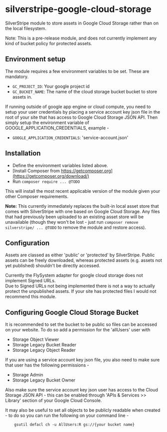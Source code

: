 # silverstripe-google-cloud-storage

SilverStripe module to store assets in Google Cloud Storage rather than on the local filesystem.

Note: This is a pre-release module, and does not currently implement any kind of
bucket policy for protected assets.

## Environment setup

The module requires a few environment variables to be set. These are mandatory.

* `GC_PROJECT_ID`: Your google project id
* `GC_BUCKET_NAME`: The name of the cloud storage bucket bucket to store assets in.

If running outside of google app engine or cloud compute, you need to setup your user credentials by placing a service account key json file in the root of your site that has access to Google Cloud Storage JSON API. Then simply setup the environment variable of GOOGLE_APPLICATION_CREDENTIALS, example -

* `GOOGLE_APPLICATION_CREDENTIALS`: 'service-account.json'


## Installation

* Define the environment variables listed above.
* [Install Composer from https://getcomposer.org](https://getcomposer.org/download/)
* Run `composer require ... @TODO`

This will install the most recent applicable version of the module given your other Composer
requirements.

**Note:** This currently immediately replaces the built-in local asset store that comes with
SilverStripe with one based on Google Cloud Storage. Any files that had previously been uploaded to an existing
asset store will be unavailable (though they won't be lost - just run `composer remove
silverstripe/ ... @TODO` to remove the module and restore access).

## Configuration

Assets are classed as either 'public' or 'protected' by SilverStripe. Public assets can be
freely downloaded, whereas protected assets (e.g. assets not yet published) shouldn't be
directly accessed.

Currently the FlySystem adapter for google cloud storage does not implement Signed URLs.  
Due to Signed URLs not being implemented there is not a way to actually protect the unpublished assets.  If your site has protected files I would not recommend this module.

## Configuring Google Cloud Storage Bucket

It is recommended to set the bucket to be public so files can be accessed on your website.  To do so add a permission for the 'allUsers' user with
* Storage Object Viewer
* Storage Legacy Bucket Reader
* Storage Legacy Object Reader

If you are using a service account key json file, you also need to make sure that user has the following permissions -
* Storage Admin
* Storage Legacy Bucket Owner

Also make sure the service account key json user has access to the Cloud Storage JSON API - this can be enabled through 'APIs & Services >> Library' section of your Google Cloud Console.

It may also be useful to set all objects to be publicly readable when created - to do so you can run the following on  your command line -

		gsutil defacl ch -u AllUsers:R gs://{your bucket name}
